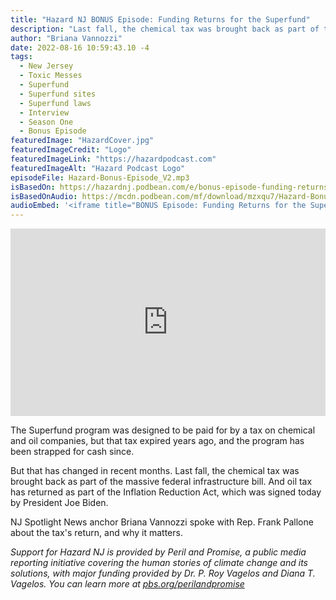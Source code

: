 ```yaml
---
title: "Hazard NJ BONUS Episode: Funding Returns for the Superfund"
description: "Last fall, the chemical tax was brought back as part of the massive federal infrastructure bill."
author: "Briana Vannozzi"
date: 2022-08-16 10:59:43.10 -4
tags:
  - New Jersey
  - Toxic Messes
  - Superfund
  - Superfund sites
  - Superfund laws
  - Interview
  - Season One
  - Bonus Episode
featuredImage: "HazardCover.jpg"
featuredImageCredit: "Logo"
featuredImageLink: "https://hazardpodcast.com"
featuredImageAlt: "Hazard Podcast Logo"
episodeFile: Hazard-Bonus-Episode_V2.mp3
isBasedOn: https://hazardnj.podbean.com/e/bonus-episode-funding-returns-for-the-superfund/
isBasedOnAudio: https://mcdn.podbean.com/mf/download/mzxqu7/Hazard-Bonus-Episode_V2.mp3
audioEmbed: '<iframe title="BONUS Episode: Funding Returns for the Superfund" allowtransparency="true" style="border: none; min-width: min(100%, 430px);" scrolling="no" data-name="pb-iframe-player" src="https://www.podbean.com/player-v2/?from=embed&pbad=0&i=mjwd6-129e1ce-pb&square=1&share=1&download=1&fonts=Arial&skin=f6f6f6&font-color=&rtl=0&logo_link=&btn-skin=7&size=300" allowfullscreen="" width="100%" height="300"></iframe>'
---
```


<iframe title="BONUS Episode: Funding Returns for the Superfund" allowtransparency="true" style="border: none; min-width: min(100%, 430px);" scrolling="no" data-name="pb-iframe-player" src="https://www.podbean.com/player-v2/?from=embed&pbad=0&i=mjwd6-129e1ce-pb&square=1&share=1&download=1&fonts=Arial&skin=f6f6f6&font-color=&rtl=0&logo_link=&btn-skin=7&size=300" allowfullscreen="" width="100%" height="300"></iframe>

The Superfund program was designed to be paid for by a tax on chemical and oil companies,  but that tax expired years ago, and the program has been strapped for cash since.

But that has changed in recent months. Last fall, the chemical tax was brought back as part of the massive federal infrastructure bill. And oil tax has returned as part of the Inflation Reduction Act, which was signed today by President Joe Biden.

NJ Spotlight News anchor Briana Vannozzi spoke with Rep. Frank Pallone about the tax's return, and why it matters.

<em>Support for Hazard NJ is provided by Peril and Promise, a public media reporting initiative covering the human stories of climate change and its solutions, with major funding provided by Dr. P. Roy Vagelos and Diana T. Vagelos. You can learn more at [pbs.org/perilandpromise](https://pbs.org/perilandpromise)</em>

